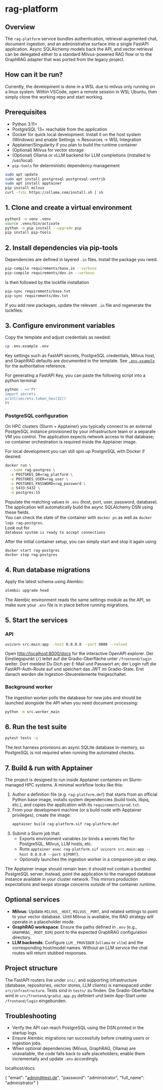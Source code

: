 # rag-platform

## Overview
The `rag-platform` service bundles authentication, retrieval-augmented chat, document ingestion, and
an administrative surface into a single FastAPI application.  Async SQLAlchemy models back the API, and
vector retrieval can be delegated either to a standard Milvus-powered RAG flow or to the GraphRAG
adapter that was ported from the legacy project.

## How can it be run?
Currently, the development is done in a WSL due to milvus only running on a linux system. Within VSCode, open a remote session in WSL Ubuntu, then simply clone the working repo and start working.

## Prerequisites
- Python 3.11+
- PostgreSQL 13+ reachable from the application
- Docker for quick local development. Install it on the host system (Windows) and enable Settings → Resources → WSL Integration
- Apptainer/Singularity if you plan to build the runtime container
- (Optional) Milvus for vector storage
- (Optional) Ollama or vLLM backend for LLM completions (installed to /usr/local)
- `pip-tools` for deterministic dependency management
```bash
sudo apt update
sudo apt install postgresql postgresql-contrib
sudo apt install apptainer
pip install milvus
curl -fsSL https://ollama.com/install.sh | sh
```

## 1. Clone and create a virtual environment
```bash
python3 -m venv .venv
source .venv/bin/activate
python -m pip install --upgrade pip
pip install pip-tools
```

## 2. Install dependencies via pip-tools
Dependencies are defined in layered `.in` files. Install the package you need.

```bash
pip-compile requirements/base.in --verbose
pip-compile requirements/dev.in --verbose
```
Is then followed by the lockfile installation

```bash
pip-sync requirements/base.txt
pip-sync requirements/dev.txt
```

If you add new packages, update the relevant `.in` file and regenerate the lockfiles:



## 3. Configure environment variables
Copy the template and adjust credentials as needed:

```bash
cp .env.example .env
```

Key settings such as FastAPI secrets, PostgreSQL credentials, Milvus host, and GraphRAG defaults are
documented in the template.  See [`.env.example`](.env.example) for the authoritative reference.

For generating a FastAPI Key, you can paste the following script into a python terminal
```bash
python - <<'PY'
import secrets
print(secrets.token_hex(32))
PY
```

### PostgreSQL configuration
On HPC clusters (Slurm + Apptainer) you typically connect to an external PostgreSQL instance
provisioned by your infrastructure team or a separate VM you control.  The application expects
network access to that database; no container orchestration is required inside the Apptainer image.

For local development you can still spin up PostgreSQL with Docker if desired:

```bash
docker run \
  --name rag-postgres \
  -e POSTGRES_DB=rag_platform \
  -e POSTGRES_USER=rag_user \
  -e POSTGRES_PASSWORD=rag_password \
  -p 5433:5432 \
  -d postgres:15
```

Populate the matching values in `.env` (host, port, user, password, database).  The application will
automatically build the async SQLAlchemy DSN using these fields. <br>
You can check the state of the container with `docker ps` as well as `docker logs rag-postgres`. <br>Look out for <br>`database system is ready to accept connections`

After the initial container setup, you can simply start and stop it again using 
```
docker start rag-postgres
docker stop rag-postgres
```

## 4. Run database migrations
Apply the latest schema using Alembic:

```bash
alembic upgrade head
```

The Alembic environment reads the same settings module as the API, so make sure your `.env` file is
in place before running migrations.

## 5. Start the services
### API
```bash
uvicorn src.main:app --host 0.0.0.0 --port 8000 --reload
```

Open <http://localhost:8000/docs> for the interactive OpenAPI explorer. Der Einstiegspunkt (`/`)
leitet auf die Gradio-Oberfläche unter `/frontend/login` weiter. Dort meldest Du Dich per E-Mail und
Passwort an; der Login ruft die FastAPI-Auth-Route auf und speichert das JWT im Gradio-State. Erst
danach werden die Ingestion-Steuerelemente freigeschaltet.

### Background worker
The ingestion worker polls the database for new jobs and should be launched alongside the API when you
need document processing:

```bash
python -m src.worker_main
```

## 6. Run the test suite
```bash
pytest tests -q
```

The test harness provisions an async SQLite database in-memory, so PostgreSQL is not required when
running the automated checks.

## 7. Build & run with Apptainer
The project is designed to run inside Apptainer containers on Slurm-managed HPC systems. A minimal
workflow looks like this:

1. Author a definition file (e.g. `rag-platform.def`) that starts from an official Python base image,
   installs system dependencies (build tools, libpq, etc.), and copies the application with its
   `requirements/prod.txt`.
2. From your development machine (or a build node with Apptainer privileges), create the image:
   ```bash
   apptainer build rag-platform.sif rag-platform.def
   ```
3. Submit a Slurm job that:
   - Exports environment variables (or binds a secrets file) for PostgreSQL, Milvus, LLM hosts, etc.
   - Runs `apptainer exec rag-platform.sif uvicorn src.main:app --host 0.0.0.0 --port ${PORT}`.
   - Optionally launches the ingestion worker in a companion job or step.

The Apptainer image should remain lean: it should not contain a bundled PostgreSQL server. Instead,
point the application to the managed database instance available in your cluster network. This mirrors
production expectations and keeps storage concerns outside of the container runtime.

## Optional services
- **Milvus**: Update `MILVUS__HOST`, `MILVUS__PORT`, and related settings to point to your vector
  database.  Until Milvus is available, the RAG strategy will operate in a placeholder mode.
- **GraphRAG workspace**: Ensure the paths defined in `.env` (e.g., `GRAPHRAG__ROOT_DIR`) point to the
  expected GraphRAG configuration directory.
- **LLM backends**: Configure `LLM__PROVIDER` (`ollama` or `vllm`) and the corresponding host/model
  names.  Without an LLM service the chat routes will return stubbed responses.

## Project structure
The FastAPI routers live under `src/`, and supporting infrastructure (database, repositories, vector
stores, LLM clients) is namespaced under `src/infrastructure`. Tests sind in `tests/` zu finden. Die
Gradio-Oberfläche wird in `src/frontend/gradio_app.py` definiert und beim App-Start unter
`/frontend/login` eingebunden.

## Troubleshooting
- Verify the API can reach PostgreSQL using the DSN printed in the startup logs.
- Ensure Alembic migrations ran successfully before creating users or ingestion jobs.
- When optional dependencies (Milvus, GraphRAG, Ollama) are unavailable, the code falls back to safe
  placeholders; enable them incrementally and update `.env` accordingly.


localhost/docs

{
  "email": "admin@test.de",
  "password": "administrator",
  "full_name": "administrator"
}